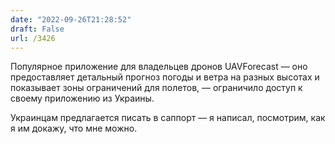 ```yaml
---
date: "2022-09-26T21:28:52"
draft: False
url: /3426
---
```


Популярное приложение для владельцев дронов UAVForecast — оно предоставляет детальный прогноз погоды и ветра на разных высотах и показывает зоны ограничений для полетов, — ограничило доступ к своему приложению из Украины. 

Украинцам предлагается писать в саппорт — я написал, посмотрим, как я им докажу, что мне можно.
